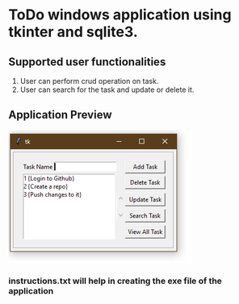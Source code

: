 # ToDo windows application using tkinter and sqlite3.

## Supported user functionalities 
1. User can perform crud operation on task.
2. User can search for the task and update or delete it.

## Application Preview


![alt text](https://github.com/StromGrail/Todo_windows_app_Tkinter/blob/master/applicationView.png?raw=true)


### instructions.txt will help in creating the exe file of the application
